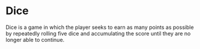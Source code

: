 # Dice
Dice is a game in which the player seeks to earn as many points as possible by repeatedly rolling five dice and accumulating the score until they are no longer able to continue.

